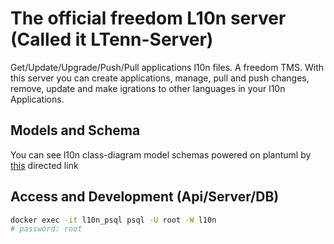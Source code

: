 # The official freedom L10n server (Called it LTenn-Server)

Get/Update/Upgrade/Push/Pull applications l10n files. A freedom TMS. With this
server you can create applications, manage, pull and push changes, remove,
update and make igrations to other languages in your l10n Applications.

## Models and Schema

You can see l10n class-diagram model schemas powered on plantuml by
[this](./docs/l10n_model.png) directed link

## Access and Development (Api/Server/DB)

```bash
docker exec -it l10n_psql psql -U root -W l10n
# password: root
```